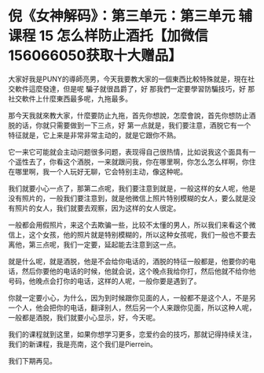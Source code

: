 # 倪《女神解码》：第三单元：第三单元 辅课程 15 怎么样防止酒托【加微信156066050获取十大赠品】

大家好我是PUNY的導師亮男，今天我要教大家的一個東西比較特殊就是，現在社交軟件這麼發達，但是呢 騙子就很昌爵了，好 那我們一定要學習防騙技巧，好 那社交軟件上什麼東西最多呢，九拖最多。

那今天我就來教大家，什麼要防止九拖，首先你想說，怎麼會說，首先你想防止酒脱的话，你就只需要做到一下三点，好 第一点就是，我们要注意，酒脱它有一个特征就是，它上来是非常非常主动的，就是它跟你不熟。

它一来它可能就会主动问题很多问题，表现得自己很热情，比如说我这个面具有一个遥性去了，你看这个酒脱，一来就跟问我，你在哪里啊，你怎么怎么样啊，你住在哪里啊，我一个人玩好无聊，它会特别主动，像这种呢。

我们就要小心一点了，那第二点呢，我们要注意到就是，一般这样的女人呢，他是没有照片的，一般我们要注意到，就是他微信上照片特别模糊的女人，要么就是没有照片的女人，我们就要去观察，因为这样的女人很定。

一般都会用假照片，来这个去欺骗一些，比较不太懂的男人，所以我们来看这个微信上，这个女孩，他的照片就是特别模糊的，所以这种女孩呢，我们一般也不要去离他，第三点呢，我们一定要，延起能去注意到这一点。

就是什么呢，就是酒脱，他是不会给你电话的，酒脱的特征一般都是，他要你的电话，然后你要他的电话的时候，他就会说，这个晚点我给你打，然后他就不给你他号码，他晚点会打你的电话，这样的人呢，一般你要是遇到了。

你就一定要小心，为什么，因为到时候跟你见面的人，一般都不是这个人，不是另一个人，他会把你的电话，翻译别人，然后另一个人来跟你见面，所以这种人呢，一般都是酒脱，我们就要小心显示，好，今天呢。

我们的课程就到这里，如果你想学习更多，恋爱约会的技巧，那就记得持续关注，我们的新课程，我是亮南，这个我们是Pierrein。

我们下期再见。